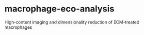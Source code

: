# macrophage-eco-analysis
High-content imaging and dimensionality reduction of ECM-treated macrophages
